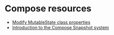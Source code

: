 # Compose resources

- [Modify MutableState class properties](https://stackoverflow.com/questions/63956058/jetpack-compose-state-modify-class-property)
- [Introduction to the Compose Snapshot system](https://dev.to/zachklipp/introduction-to-the-compose-snapshot-system-19cn)
